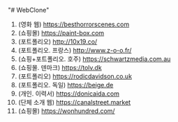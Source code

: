 "# WebClone" 

1. (영화 웹) https://besthorrorscenes.com
2. (쇼핑몰) https://paint-box.com
3. (포트폴리오) http://10x19.co/
4. (포트폴리오. 프랑스) http://www.z-o-o.fr/
5. (쇼핑+포트폴리오. 호주) https://schwartzmedia.com.au
6. (쇼핑몰. 덴마크) https://tolv.dk
7. (포트폴리오) https://rodicdavidson.co.uk
8. (포트폴리오. 독일) https://beige.de
9. (개인. 이력서) https://donicaida.com
10. (단체 소개 웹) https://canalstreet.market
11. (쇼핑몰) https://wonhundred.com/
